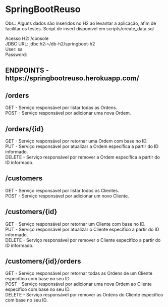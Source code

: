 <h1>SpringBootReuso</h1>

Obs.: Alguns dados são inseridos no H2 ao levantar a aplicação, afim de facilitar os testes.
Script de insert disponível em scripts/create_data.sql

Acesso H2:	/console<br>
JDBC URL:	jdbc:h2:~/db-h2/springboot-h2<br>
User:	sa<br>
Password:	

<h2>ENDPOINTS - https://springbootreuso.herokuapp.com/</h2> 		
<h2>/orders</h2>
GET - Serviço responsável por listar todas as Ordens.<br>
POST - Serviço responsável por adicionar uma nova Ordem.<br>
<h2>/orders/{id}</h2>
GET	- Serviço responsável por retornar uma Ordem com base no ID.<br>
PUT	- Serviço responsável por atualizar a Ordem específica a partir do ID informado.<br>
DELETE	- Serviço responsável por remover a Ordem específica a partir do ID informado.<br>
<h2>/customers</h2>
GET	- Serviço responsável por listar todos os Clientes.<br>
POST	- Serviço responsável por adicionar um novo Cliente.<br>
<h2>/customers/{id}</h2>
GET -	Serviço responsável por retornar um Cliente com base no ID.<br>
PUT	- Serviço responsável por atualizar o Cliente específico a partir do ID informado.<br>
DELETE - Serviço responsável por remover o Cliente específico a partir do ID informado.<br>
<h2>/customers/{id}/orders</h2>
GET	- Serviço responsável por retornar todas as Ordens de um Cliente específico com base no seu ID.<br>
POST - Serviço responsável por adicionar uma nova Ordem ao Cliente específico com base no seu ID.<br>
DELETE - Serviço responsável por remover as Ordens do Cliente específico com base no seu ID.
